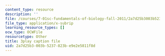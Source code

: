 ```yaml
---
content_type: resource
description: ''
file: /courses/7-01sc-fundamentals-of-biology-fall-2011/2a7d25b3003b5237823be9e2e5811f8d_ojrj-UVh9N4.vtt
file_type: application/x-subrip
learning_resource_types: []
ocw_type: OCWFile
resourcetype: Other
title: 3play caption file
uid: 2a7d25b3-003b-5237-823b-e9e2e5811f8d
---
```

